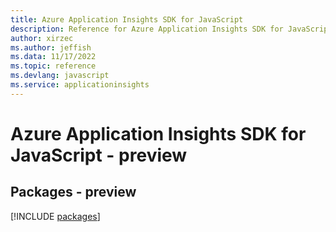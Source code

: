 ```yaml
---
title: Azure Application Insights SDK for JavaScript
description: Reference for Azure Application Insights SDK for JavaScript
author: xirzec
ms.author: jeffish
ms.data: 11/17/2022
ms.topic: reference
ms.devlang: javascript
ms.service: applicationinsights
---
```

# Azure Application Insights SDK for JavaScript - preview
## Packages - preview
[!INCLUDE [packages](application-insights-index.md)]
